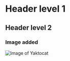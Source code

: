 # Header level 1

## Header level 2

### Image added

![Image of Yaktocat](https://octodex.github.com/images/yaktocat.png)
